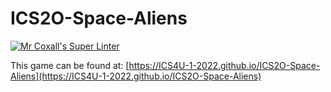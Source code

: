 # ICS2O-Space-Aliens

[![Mr Coxall's Super Linter](https://github.com/ICS4U-1-2022/ICS2O-Space-Aliens/workflows/Mr%20Coxall's%20Super%20Linter/badge.svg)](https://github.com/ICS4U-1-2022/ICS2O-Space-Aliens/actions/)

This game can be found at: [https://ICS4U-1-2022.github.io/ICS2O-Space-Aliens](https://ICS4U-1-2022.github.io/ICS2O-Space-Aliens)
